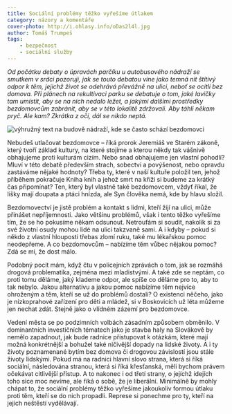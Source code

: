 ```yaml
---
title: Sociální problémy těžko vyřešíme útlakem
category: názory a komentáře
cover-photo: http://i.ohlasy.info/oDas2l4l.jpg
author: Tomáš Trumpeš
tags:
    - bezpečnost
    - sociální služby
---
```


*Od počátku debaty o úpravách parčíku u autobusového nádraží se smutkem v srdci pozoruji, jak se touto debatou vine jako temná nit štítivý odpor k těm, jejichž život se odehrává převážně na ulici, neboť se ocitli bez domova. Při plánech na rekultivaci parku se debatuje o tom, jaké lavičky tam umístit, aby se na nich nedalo ležet, a jakými dalšími prostředky bezdomovcům zabránit, aby se v této lokalitě zdržovali. Aby táhli někam pryč. Ale kam? Zkrátka z očí, dál se nikdo neptá.*

<img src="http://i.ohlasy.info/oDas2l4.jpg" alt="výhružný text na budově nádraží, kde se často schází bezdomovci" class="img-responsive">

Nebudeš utlačovat bezdomovce – říká prorok Jeremiáš ve Starém zákoně, který tvoří základ kultury, na které stojíme a kterou někdy tak vášnivě obhajujeme proti kulturám cizím. Nebo snad obhajujeme jen vlastní pohodlí? Mluví v této debatě především strach, sobectví a povýšenost, nebo opravdu zastáváme nějaké hodnoty? Třeba ty, které v naší kultuře položil ten, jehož příběhem pokračuje Kniha knih a jehož smrt na kříži si budeme za krátký čas připomínat? Ten, který byl vlastně také bezdomovcem, vždyť říkal, že lišky mají doupata a ptáci hnízda, ale Syn člověka nemá, kde by hlavu složil.

Bezdomovectví je jistě problém a kontakt s lidmi, kteří žijí na ulici, může přinášet nepříjemnosti. Jako většinu problémů, však i tento těžko vyřešíme tím, že se ho pokusíme někam odsunout. Netroufám si soudit, nakolik si za své životní osudy mohou lidé na ulici takzvaně sami. A i kdyby – pokud si někdo z vlastní hlouposti třebas zlomí ruku, také mu lékařskou pomoc neodepřeme. A co bezdomovcům – nabízíme těm vůbec nějakou pomoc? Zdá se mi, že dost málo. 

Podobný pocit mám, když čtu v policejních zprávách o tom, jak se rozmáhá drogová problematika, zejména mezi mladistvými. A také zde se neptám, co proti tomu děláme, jaký klademe odpor, ale spíše co děláme pro to, aby to tak nebylo. Jakou alternativu a jakou pomoc nabízíme těm nejvíce ohroženým a těm, kteří se už do problémů dostali? O existenci něčeho, jako je nízkoprahové zařízení pro děti a mládež, si v Boskovicích už léta můžeme jen nechat zdát. Stejně jako o vlídném zázemí pro bezdomovce.

Vedení města se po podzimních volbách zásadním způsobem obměnilo. V dominantních investičních tématech jako je stavba haly na Slovákově by nemělo zapadnout, jak bude radnice přistupovat k otázkám, které mají možná konkrétnější a bohužel také ničivější dopady na lidské životy. A i ty životy poznamenané bytím bez domova či drogovou závislostí jsou stále životy lidskými. Pokud má na radnici hlavní slovo strana, která si říká sociální, následována stranou, která si říká křesťanská, měli bychom právem očekávat citlivější přístup. A to nakonec i od třetí strany, o jejíchž idejích toho sice moc nevíme, ale říká o sobě, že je liberální. Minimálně by mohly chápat to, že sociální problémy těžko vyřešíme jakoukoliv formou útlaku proti těm, kteří se do nich propadli. Represe si ponechme pro ty, kteří na jejich neštěstí vydělávají.
